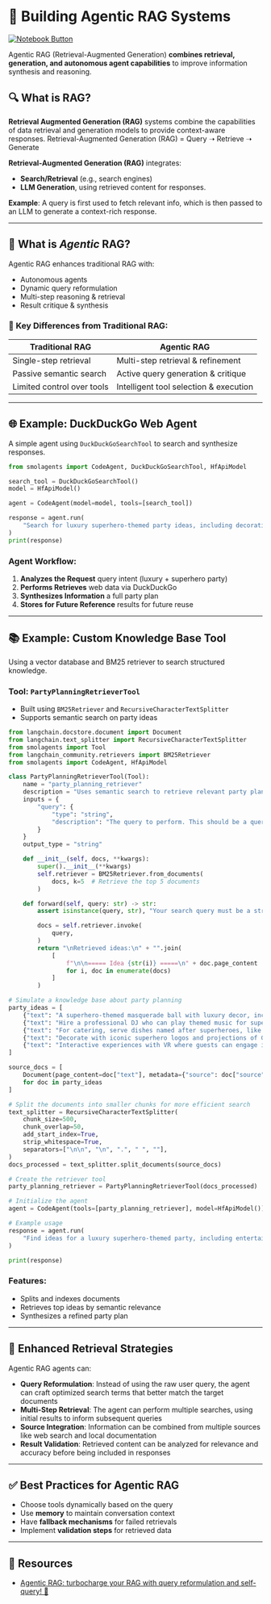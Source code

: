 # 🧠 Building Agentic RAG Systems

<a href="./retrieval_agents.ipynb" target="_blank">
  <img src="https://img.shields.io/badge/Notebook-Open%20.ipynb-blue?style=for-the-badge&logo=jupyter" alt="Notebook Button"/>
</a>

Agentic RAG (Retrieval-Augmented Generation) **combines retrieval, generation, and autonomous agent capabilities** to improve information synthesis and reasoning.

## 🔍 What is RAG?

**Retrieval Augmented Generation (RAG)** systems combine the capabilities of data retrieval and generation models to provide context-aware responses.
Retrieval-Augmented Generation (RAG) = Query ➝ Retrieve ➝ Generate

**Retrieval-Augmented Generation (RAG)** integrates:
- **Search/Retrieval** (e.g., search engines)
- **LLM Generation**, using retrieved content for responses.

**Example**: A query is first used to fetch relevant info, which is then passed to an LLM to generate a context-rich response.

---

## 🤖 What is *Agentic* RAG?

Agentic RAG enhances traditional RAG with:
- Autonomous agents
- Dynamic query reformulation
- Multi-step reasoning & retrieval
- Result critique & synthesis

### 🔄 Key Differences from Traditional RAG:
| Traditional RAG                | Agentic RAG                                      |
|-------------------------------|--------------------------------------------------|
| Single-step retrieval         | Multi-step retrieval & refinement                |
| Passive semantic search       | Active query generation & critique               |
| Limited control over tools    | Intelligent tool selection & execution           |

---

## 🌐 Example: DuckDuckGo Web Agent

A simple agent using `DuckDuckGoSearchTool` to search and synthesize responses.

```python
from smolagents import CodeAgent, DuckDuckGoSearchTool, HfApiModel

search_tool = DuckDuckGoSearchTool()
model = HfApiModel()

agent = CodeAgent(model=model, tools=[search_tool])

response = agent.run(
    "Search for luxury superhero-themed party ideas, including decorations, entertainment, and catering."
)
print(response)
```

### Agent Workflow:
1. **Analyzes the Request** query intent (luxury + superhero party)
2. **Performs Retrieves** web data via DuckDuckGo
3. **Synthesizes Information** a full party plan
4. **Stores for Future Reference** results for future reuse

---

## 📚 Example: Custom Knowledge Base Tool

Using a vector database and BM25 retriever to search structured knowledge.

### Tool: `PartyPlanningRetrieverTool`
- Built using `BM25Retriever` and `RecursiveCharacterTextSplitter`
- Supports semantic search on party ideas

```python
from langchain.docstore.document import Document
from langchain.text_splitter import RecursiveCharacterTextSplitter
from smolagents import Tool
from langchain_community.retrievers import BM25Retriever
from smolagents import CodeAgent, HfApiModel

class PartyPlanningRetrieverTool(Tool):
    name = "party_planning_retriever"
    description = "Uses semantic search to retrieve relevant party planning ideas for Alfred’s superhero-themed party at Wayne Manor."
    inputs = {
        "query": {
            "type": "string",
            "description": "The query to perform. This should be a query related to party planning or superhero themes.",
        }
    }
    output_type = "string"

    def __init__(self, docs, **kwargs):
        super().__init__(**kwargs)
        self.retriever = BM25Retriever.from_documents(
            docs, k=5  # Retrieve the top 5 documents
        )

    def forward(self, query: str) -> str:
        assert isinstance(query, str), "Your search query must be a string"

        docs = self.retriever.invoke(
            query,
        )
        return "\nRetrieved ideas:\n" + "".join(
            [
                f"\n\n===== Idea {str(i)} =====\n" + doc.page_content
                for i, doc in enumerate(docs)
            ]
        )

# Simulate a knowledge base about party planning
party_ideas = [
    {"text": "A superhero-themed masquerade ball with luxury decor, including gold accents and velvet curtains.", "source": "Party Ideas 1"},
    {"text": "Hire a professional DJ who can play themed music for superheroes like Batman and Wonder Woman.", "source": "Entertainment Ideas"},
    {"text": "For catering, serve dishes named after superheroes, like 'The Hulk's Green Smoothie' and 'Iron Man's Power Steak.'", "source": "Catering Ideas"},
    {"text": "Decorate with iconic superhero logos and projections of Gotham and other superhero cities around the venue.", "source": "Decoration Ideas"},
    {"text": "Interactive experiences with VR where guests can engage in superhero simulations or compete in themed games.", "source": "Entertainment Ideas"}
]

source_docs = [
    Document(page_content=doc["text"], metadata={"source": doc["source"]})
    for doc in party_ideas
]

# Split the documents into smaller chunks for more efficient search
text_splitter = RecursiveCharacterTextSplitter(
    chunk_size=500,
    chunk_overlap=50,
    add_start_index=True,
    strip_whitespace=True,
    separators=["\n\n", "\n", ".", " ", ""],
)
docs_processed = text_splitter.split_documents(source_docs)

# Create the retriever tool
party_planning_retriever = PartyPlanningRetrieverTool(docs_processed)

# Initialize the agent
agent = CodeAgent(tools=[party_planning_retriever], model=HfApiModel())

# Example usage
response = agent.run(
    "Find ideas for a luxury superhero-themed party, including entertainment, catering, and decoration options."
)

print(response)
```

### Features:
- Splits and indexes documents
- Retrieves top ideas by semantic relevance
- Synthesizes a refined party plan

---

## 🚀 Enhanced Retrieval Strategies

Agentic RAG agents can:

- **Query Reformulation**: Instead of using the raw user query, the agent can craft optimized search terms that better match the target documents
- **Multi-Step Retrieval**: The agent can perform multiple searches, using initial results to inform subsequent queries
- **Source Integration**: Information can be combined from multiple sources like web search and local documentation
- **Result Validation**: Retrieved content can be analyzed for relevance and accuracy before being included in responses

---

## ✅ Best Practices for Agentic RAG

- Choose tools dynamically based on the query
- Use **memory** to maintain conversation context
- Have **fallback mechanisms** for failed retrievals
- Implement **validation steps** for retrieved data

---

## 📘 Resources

- [Agentic RAG: turbocharge your RAG with query reformulation and self-query! 🚀](https://huggingface.co/learn/cookbook/agent_rag)
